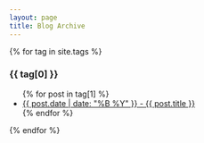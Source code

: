 ```yaml
---
layout: page
title: Blog Archive
---
```


{% for tag in site.tags %}
  <h3>{{ tag[0] }}</h3>
  <ul>
    {% for post in tag[1] %}
      <li><a href="{{ site.url }}{{ post.url }}">{{ post.date | date: "%B %Y" }} - {{ post.title }}</a></li>
    {% endfor %}
  </ul>
{% endfor %}
